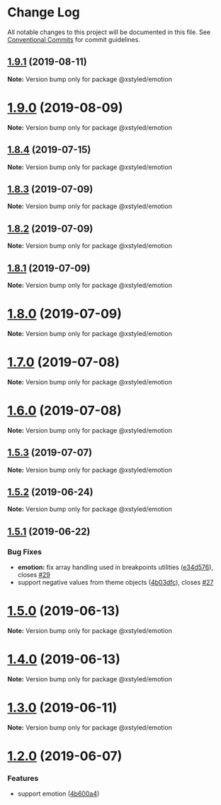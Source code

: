 # Change Log

All notable changes to this project will be documented in this file.
See [Conventional Commits](https://conventionalcommits.org) for commit guidelines.

## [1.9.1](https://github.com/smooth-code/xstyled/compare/v1.9.0...v1.9.1) (2019-08-11)

**Note:** Version bump only for package @xstyled/emotion





# [1.9.0](https://github.com/smooth-code/xstyled/compare/v1.8.4...v1.9.0) (2019-08-09)

**Note:** Version bump only for package @xstyled/emotion





## [1.8.4](https://github.com/smooth-code/xstyled/compare/v1.8.3...v1.8.4) (2019-07-15)

**Note:** Version bump only for package @xstyled/emotion





## [1.8.3](https://github.com/smooth-code/xstyled/compare/v1.8.2...v1.8.3) (2019-07-09)

**Note:** Version bump only for package @xstyled/emotion





## [1.8.2](https://github.com/smooth-code/xstyled/compare/v1.8.1...v1.8.2) (2019-07-09)

**Note:** Version bump only for package @xstyled/emotion





## [1.8.1](https://github.com/smooth-code/xstyled/compare/v1.8.0...v1.8.1) (2019-07-09)

**Note:** Version bump only for package @xstyled/emotion





# [1.8.0](https://github.com/smooth-code/xstyled/compare/v1.7.0...v1.8.0) (2019-07-09)

**Note:** Version bump only for package @xstyled/emotion





# [1.7.0](https://github.com/smooth-code/xstyled/compare/v1.6.0...v1.7.0) (2019-07-08)

**Note:** Version bump only for package @xstyled/emotion





# [1.6.0](https://github.com/smooth-code/xstyled/compare/v1.5.4...v1.6.0) (2019-07-08)

**Note:** Version bump only for package @xstyled/emotion





## [1.5.3](https://github.com/smooth-code/xstyled/compare/v1.5.2...v1.5.3) (2019-07-07)

**Note:** Version bump only for package @xstyled/emotion





## [1.5.2](https://github.com/smooth-code/xstyled/compare/v1.5.1...v1.5.2) (2019-06-24)

**Note:** Version bump only for package @xstyled/emotion





## [1.5.1](https://github.com/smooth-code/xstyled/compare/v1.5.0...v1.5.1) (2019-06-22)


### Bug Fixes

* **emotion:** fix array handling used in breakpoints utilities ([e34d576](https://github.com/smooth-code/xstyled/commit/e34d576)), closes [#29](https://github.com/smooth-code/xstyled/issues/29)
* support negative values from theme objects ([4b03dfc](https://github.com/smooth-code/xstyled/commit/4b03dfc)), closes [#27](https://github.com/smooth-code/xstyled/issues/27)





# [1.5.0](https://github.com/smooth-code/xstyled/compare/v1.4.0...v1.5.0) (2019-06-13)

**Note:** Version bump only for package @xstyled/emotion





# [1.4.0](https://github.com/smooth-code/xstyled/compare/v1.3.0...v1.4.0) (2019-06-13)

**Note:** Version bump only for package @xstyled/emotion





# [1.3.0](https://github.com/smooth-code/xstyled/compare/v1.2.0...v1.3.0) (2019-06-11)

**Note:** Version bump only for package @xstyled/emotion





# [1.2.0](https://github.com/smooth-code/xstyled/compare/v1.1.1...v1.2.0) (2019-06-07)


### Features

* support emotion ([4b600a4](https://github.com/smooth-code/xstyled/commit/4b600a4))
